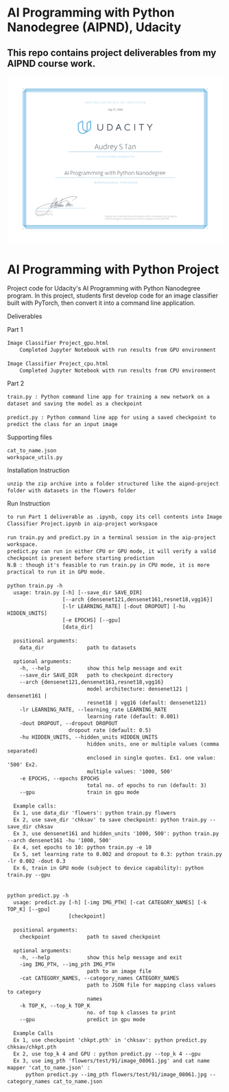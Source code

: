 # AI Programming with Python Nanodegree (AIPND), Udacity
This repo contains project deliverables from my AIPND course work.
 ---

![png](AIPND.png)
# AI Programming with Python Project

Project code for Udacity's AI Programming with Python Nanodegree program. In this project, students first develop code for an image classifier built with PyTorch, then convert it into a command line application.

Deliverables

  Part 1

	Image Classifier Project_gpu.html
		Completed Jupyter Notebook with run results from GPU environment

	Image Classifier Project_cpu.html
		Completed Jupyter Notebook with run results from CPU environment

  Part 2

	train.py : Python command line app for training a new network on a dataset and saving the model as a checkpoint

	predict.py : Python command line app for using a saved checkpoint to predict the class for an input image

Supporting files

	cat_to_name.json
	workspace_utils.py

Installation Instruction

	unzip the zip archive into a folder structured like the aipnd-project folder with datasets in the flowers folder

Run Instruction

	to run Part 1 deliverable as .ipynb, copy its cell contents into Image Classifier Project.ipynb in aip-project workspace

    run train.py and predict.py in a terminal session in the aip-project workspace.
    predict.py can run in either CPU or GPU mode, it will verify a valid checkpoint is present before starting prediction
    N.B : though it's feasible to run train.py in CPU mode, it is more practical to run it in GPU mode.

    python train.py -h
      usage: train.py [-h] [--save_dir SAVE_DIR]
                      [--arch {densenet121,densenet161,resnet18,vgg16}]
                      [-lr LEARNING_RATE] [-dout DROPOUT] [-hu HIDDEN_UNITS]
                      [-e EPOCHS] [--gpu]
                      [data_dir]

      positional arguments:
        data_dir              path to datasets

      optional arguments:
        -h, --help            show this help message and exit
        --save_dir SAVE_DIR   path to checkpoint directory
        --arch {densenet121,densenet161,resnet18,vgg16}
                              model architecture: densenet121 | densenet161 |
                              resnet18 | vgg16 (default: densenet121)
        -lr LEARNING_RATE, --learning_rate LEARNING_RATE
                              learning rate (default: 0.001)
        -dout DROPOUT, --dropout DROPOUT
                        dropout rate (default: 0.5)
        -hu HIDDEN_UNITS, --hidden_units HIDDEN_UNITS
                              hidden units, one or multiple values (comma separated)
                              enclosed in single quotes. Ex1. one value: '500' Ex2.
                              multiple values: '1000, 500'
        -e EPOCHS, --epochs EPOCHS
                              total no. of epochs to run (default: 3)
        --gpu                 train in gpu mode

      Example calls:
      Ex 1, use data_dir 'flowers': python train.py flowers
      Ex 2, use save_dir 'chksav' to save checkpoint: python train.py --save_dir chksav
      Ex 3, use densenet161 and hidden_units '1000, 500': python train.py --arch densenet161 -hu '1000, 500'
      Ex 4, set epochs to 10: python train.py -e 10
      Ex 5, set learning rate to 0.002 and dropout to 0.3: python train.py -lr 0.002 -dout 0.3
      Ex 6, train in GPU mode (subject to device capability): python train.py --gpu


    python predict.py -h
      usage: predict.py [-h] [-img IMG_PTH] [-cat CATEGORY_NAMES] [-k TOP_K] [--gpu]
                        [checkpoint]

      positional arguments:
        checkpoint            path to saved checkpoint

      optional arguments:
        -h, --help            show this help message and exit
        -img IMG_PTH, --img_pth IMG_PTH
                              path to an image file
        -cat CATEGORY_NAMES, --category_names CATEGORY_NAMES
                              path to JSON file for mapping class values to category
                              names
        -k TOP_K, --top_k TOP_K
                              no. of top k classes to print
        --gpu                 predict in gpu mode

      Example Calls
      Ex 1, use checkpoint 'chkpt.pth' in 'chksav': python predict.py chksav/chkpt.pth
      Ex 2, use top_k 4 and GPU : python predict.py --top_k 4 --gpu
      Ex 3, use img_pth 'flowers/test/91/image_08061.jpg' and cat name mapper 'cat_to_name.json' :
          python predict.py --img_pth flowers/test/91/image_08061.jpg --category_names cat_to_name.json
